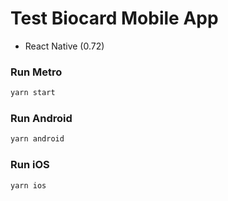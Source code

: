 # Test Biocard Mobile App

- React Native (0.72)

### Run Metro

```bash
yarn start
```

### Run Android

```bash
yarn android
```

### Run iOS

```bash
yarn ios
```
